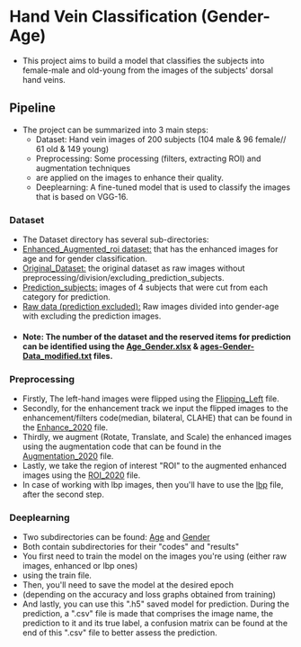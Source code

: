 # Hand Vein Classification (Gender-Age)
* This project aims to build a model that classifies the subjects into female-male and old-young 
 from the images of the subjects' dorsal hand veins.
## Pipeline
* The project can be summarized into 3 main steps:
    * Dataset: Hand vein images of 200 subjects (104 male & 96 female// 61 old & 149 young)
    * Preprocessing: Some processing (filters, extracting ROI) and augmentation techniques
    *  are applied on the images to enhance their quality.
    * Deeplearning: A fine-tuned model that is used to classify the images that is based on VGG-16.

### Dataset
* The Dataset directory has several sub-directories:
* [Enhanced_Augmented_roi dataset:](https://github.com/AmrMahmoud2/HandVeinClassification/tree/master/Dataset/Enhanced_Augmented_roi%20dataset) that has the enhanced images for age and for gender classification.
* [Original_Dataset:](https://github.com/AmrMahmoud2/HandVeinClassification/tree/master/Dataset/Original_Dataset) the original dataset as raw images without preprocessing/division/excluding_prediction_subjects.
* [Prediction_subjects:](https://github.com/AmrMahmoud2/HandVeinClassification/tree/master/Dataset/Prediction%20subjects) images of 4 subjects that were cut from each category for prediction.
* [Raw data (prediction excluded):](https://github.com/AmrMahmoud2/HandVeinClassification/tree/master/Dataset/Raw%20data%20(prediction%20excluded)) Raw images divided into gender-age with excluding the prediction images.
* #### Note: The number of the dataset and the reserved items for prediction can be identified using the [Age_Gender.xlsx](https://github.com/AmrMahmoud2/HandVeinClassification/blob/master/Age_Gender.xlsx) & [ages-Gender-Data_modified.txt](https://github.com/AmrMahmoud2/HandVeinClassification/blob/master/ages-Gender-Data_modified.txt) files.

### Preprocessing
* Firstly, The left-hand images were flipped using the [Flipping_Left](https://github.com/AmrMahmoud2/HandVeinClassification/blob/master/Preprocessing/flipping_left.py) file.
* Secondly, for the enhancement track we input the flipped images to the enhancement/filters code(median, bilateral, CLAHE) that can be found in the [Enhance_2020](https://github.com/AmrMahmoud2/HandVeinClassification/blob/master/Preprocessing/Enhance_2020.py) file.
* Thirdly, we augment (Rotate, Translate, and Scale) the enhanced images using the augmentation code that can be found in the [Augmentation_2020](https://github.com/AmrMahmoud2/HandVeinClassification/blob/master/Preprocessing/Augmentation_2020.py) file.
* Lastly, we take the region of interest "ROI" to the augmented enhanced images using the [ROI_2020](https://github.com/AmrMahmoud2/HandVeinClassification/blob/master/Preprocessing/ROI_2020.py
) file.
* In case of working with lbp images, then you'll have to use the [lbp](https://github.com/AmrMahmoud2/HandVeinClassification/blob/master/Preprocessing/lbp.py) file, after the second step.

### Deeplearning
* Two subdirectories can be found: [Age](https://github.com/AmrMahmoud2/HandVeinClassification/tree/master/Neural_Network_Code/Age) and [Gender](https://github.com/AmrMahmoud2/HandVeinClassification/tree/master/Neural_Network_Code/Gender)
* Both contain subdirectories for their "codes" and "results"
* You first need to train the model on the images you're using (either raw images, enhanced or lbp ones) 
* using the train file.
* Then, you'll need to save the model at the desired epoch 
* (depending on the accuracy and loss graphs obtained from training)
* And lastly, you can use this ".h5" saved model for prediction. 
   During the prediction, a    ".csv"   file is made that comprises the image name, the prediction to it and its true label, a confusion matrix can be found at the end of this    ".csv"   file to better assess the prediction.
